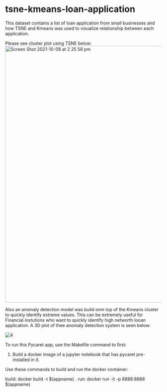 # tsne-kmeans-loan-application
This dataset contains a list of loan application from small businesses and how TSNE and Kmeans was used to visualize relationship between each application.

Please see cluster plot using TSNE below:
<img width="823" alt="Screen Shot 2021-10-09 at 2 25 58 pm" src="https://user-images.githubusercontent.com/32384910/136642570-573a7eae-2c56-492f-a2ac-cdc8781cb2ff.png">

Also an anomaly detection model was build onm top of the Kmeans cluster to quickly identify extreme values. This can be extremely useful for Financial instutions who want to quickly identify high networth looan application. A 3D plot of thee anomaly detection system is seen below:

![4](https://user-images.githubusercontent.com/32384910/141665751-30800d67-8e07-4614-9e06-642b7da3b731.png)


To run this Pycaret app, use the Makefile command to first:

1. Build a docker image of a jupyter notebook that has pycaret pre-installed in it.

Use these commands to build and run the docker container:

build:
	docker build -t $(appname) .
run:
	docker run -it -p 8888:8888 $(appname)
